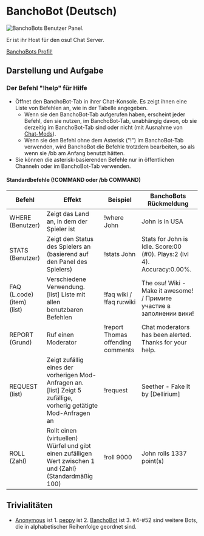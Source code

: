 # BanchoBot (Deutsch)

![BanchoBots Benutzer Panel.](BanchoBot.jpg "BanchoBots Benutzer Panel.")

Er ist ihr Host für den osu! Chat Server.

[BanchoBots Profil!](https://osu.ppy.sh/u/3)

## Darstellung und Aufgabe

### Der Befehl "!help" für Hilfe

-   Öffnet den BanchoBot-Tab in ihrer Chat-Konsole. Es zeigt ihnen eine Liste von Befehlen an, wie in der Tabelle angegeben.
    -   Wenn sie den BanchoBot-Tab aufgerufen haben, erscheint jeder Befehl, den sie nutzen, im BanchoBot-Tab, unabhängig davon, ob sie derzeitig im BanchoBot-Tab sind oder nicht (mit Ausnahme von [Chat-Mods](/wiki/People/Language_Moderators)).
    -   Wenn sie den Befehl ohne dem Asterisk ("!") im BanchoBot-Tab verwenden, wird BanchoBot die Befehle trotzdem bearbeiten, so als wenn sie /bb am Anfang benutzt hätten.
-   Sie können die asterisk-basierenden Befehle nur in öffentlichen Channeln oder im BanchoBot-Tab verwenden.

#### Standardbefehle (!COMMAND oder /bb COMMAND)

| Befehl | Effekt | Beispiel | BanchoBots Rückmeldung |
| ------ | ------ | -------- | ---------------------- |
| WHERE (Benutzer) | Zeigt das Land an, in dem der Spieler ist | !where John | John is in USA |
| STATS (Benutzer) | Zeigt den Status des Spielers an (basierend auf den Panel des Spielers) | !stats John | Stats for John is Idle. Score:00 (#0). Plays:2 (lvl 4). Accuracy:0.00%. |
| FAQ (L.code)(item) (list) | Verschiedene Verwendung. [list] Liste mit allen benutzbaren Befehlen | !faq wiki / !faq ru:wiki | The osu! Wiki - Make it awesome! / Примите участие в заполнении вики! |
| REPORT (Grund) | Ruf einen Moderator | !report Thomas offending comments | Chat moderators has been alerted. Thanks for your help. |
| REQUEST (list) | Zeigt zufällig eines der vorherigen Mod-Anfragen an. [list] Zeigt 5 zufällige, vorherig getätigte Mod-Anfragen an | !request | Seether - Fake It by [Dellirium] |
| ROLL (Zahl) | Rollt einen (virtuellen) Würfel und gibt einen zufälligen Wert zwischen 1 und {Zahl} (Standardmäßig 100) | !roll 9000 | John rolls 1337 point(s) |

## Trivialitäten

-   [Anonymous](https://osu.ppy.sh/u/1) ist 1. [peppy](https://osu.ppy.sh/u/2) ist 2. [BanchoBot](https://osu.ppy.sh/u/3) ist 3. \#4-\#52 sind weitere Bots, die in alphabetischer Reihenfolge geordnet sind.
